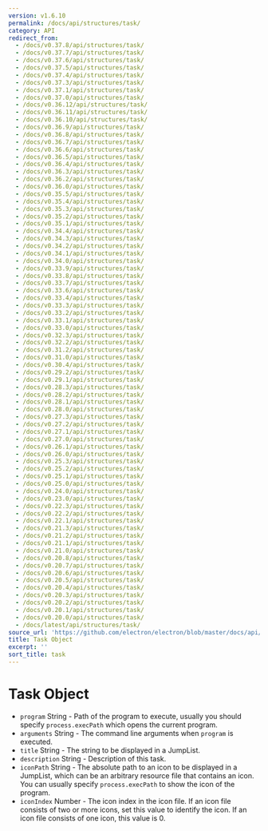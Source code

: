 ```yaml
---
version: v1.6.10
permalink: /docs/api/structures/task/
category: API
redirect_from:
  - /docs/v0.37.8/api/structures/task/
  - /docs/v0.37.7/api/structures/task/
  - /docs/v0.37.6/api/structures/task/
  - /docs/v0.37.5/api/structures/task/
  - /docs/v0.37.4/api/structures/task/
  - /docs/v0.37.3/api/structures/task/
  - /docs/v0.37.1/api/structures/task/
  - /docs/v0.37.0/api/structures/task/
  - /docs/v0.36.12/api/structures/task/
  - /docs/v0.36.11/api/structures/task/
  - /docs/v0.36.10/api/structures/task/
  - /docs/v0.36.9/api/structures/task/
  - /docs/v0.36.8/api/structures/task/
  - /docs/v0.36.7/api/structures/task/
  - /docs/v0.36.6/api/structures/task/
  - /docs/v0.36.5/api/structures/task/
  - /docs/v0.36.4/api/structures/task/
  - /docs/v0.36.3/api/structures/task/
  - /docs/v0.36.2/api/structures/task/
  - /docs/v0.36.0/api/structures/task/
  - /docs/v0.35.5/api/structures/task/
  - /docs/v0.35.4/api/structures/task/
  - /docs/v0.35.3/api/structures/task/
  - /docs/v0.35.2/api/structures/task/
  - /docs/v0.35.1/api/structures/task/
  - /docs/v0.34.4/api/structures/task/
  - /docs/v0.34.3/api/structures/task/
  - /docs/v0.34.2/api/structures/task/
  - /docs/v0.34.1/api/structures/task/
  - /docs/v0.34.0/api/structures/task/
  - /docs/v0.33.9/api/structures/task/
  - /docs/v0.33.8/api/structures/task/
  - /docs/v0.33.7/api/structures/task/
  - /docs/v0.33.6/api/structures/task/
  - /docs/v0.33.4/api/structures/task/
  - /docs/v0.33.3/api/structures/task/
  - /docs/v0.33.2/api/structures/task/
  - /docs/v0.33.1/api/structures/task/
  - /docs/v0.33.0/api/structures/task/
  - /docs/v0.32.3/api/structures/task/
  - /docs/v0.32.2/api/structures/task/
  - /docs/v0.31.2/api/structures/task/
  - /docs/v0.31.0/api/structures/task/
  - /docs/v0.30.4/api/structures/task/
  - /docs/v0.29.2/api/structures/task/
  - /docs/v0.29.1/api/structures/task/
  - /docs/v0.28.3/api/structures/task/
  - /docs/v0.28.2/api/structures/task/
  - /docs/v0.28.1/api/structures/task/
  - /docs/v0.28.0/api/structures/task/
  - /docs/v0.27.3/api/structures/task/
  - /docs/v0.27.2/api/structures/task/
  - /docs/v0.27.1/api/structures/task/
  - /docs/v0.27.0/api/structures/task/
  - /docs/v0.26.1/api/structures/task/
  - /docs/v0.26.0/api/structures/task/
  - /docs/v0.25.3/api/structures/task/
  - /docs/v0.25.2/api/structures/task/
  - /docs/v0.25.1/api/structures/task/
  - /docs/v0.25.0/api/structures/task/
  - /docs/v0.24.0/api/structures/task/
  - /docs/v0.23.0/api/structures/task/
  - /docs/v0.22.3/api/structures/task/
  - /docs/v0.22.2/api/structures/task/
  - /docs/v0.22.1/api/structures/task/
  - /docs/v0.21.3/api/structures/task/
  - /docs/v0.21.2/api/structures/task/
  - /docs/v0.21.1/api/structures/task/
  - /docs/v0.21.0/api/structures/task/
  - /docs/v0.20.8/api/structures/task/
  - /docs/v0.20.7/api/structures/task/
  - /docs/v0.20.6/api/structures/task/
  - /docs/v0.20.5/api/structures/task/
  - /docs/v0.20.4/api/structures/task/
  - /docs/v0.20.3/api/structures/task/
  - /docs/v0.20.2/api/structures/task/
  - /docs/v0.20.1/api/structures/task/
  - /docs/v0.20.0/api/structures/task/
  - /docs/latest/api/structures/task/
source_url: 'https://github.com/electron/electron/blob/master/docs/api/structures/task.md'
title: Task Object
excerpt: ''
sort_title: task
---
```




<!--


                                      ::::
                                    :o+//+o:
                                    +o    oo-
                                    :o+//oo/+o/
                                      -::-   -oo:
                                               /s/
                      -::::::::-                :s/  :::--
                  :+oo+////////+:        -:/+oo/ :s:-///++oo+:
                /o+:                -/+oo+/:-     +o-      -:+o:
               /s:              -:+o+/:           -o+         :s/
              -s/            -/oo/:                /s-         +s-
              -s/         -/oo/-                   -s/         /s-
               oo       :+o/-                       oo         oo
               -s/    :oo/                          /s-       /s-
                :s/ :oo:              -::-          /s-      /s:
                  -+o/               /ssss/         :s:    -+o-
                 :o+--               /ssss/         :s:   :o+-
                :s/  +o:              -::-          /s-   --
               -s/    :+o/-                         /s-
               oo       -+o+-                       oo
              -s/         -/oo/-                   -s/
             -+soo+:         -/oo/:                /s-      /oooo+-
             o+   :s:           -:+o+/:-          -o+      /s:  -oo
             oo:--/s:       ::      -:+oo+/:-     -/-      /s/--:o+
              :+++/-        :s:          -:/+ooo++//////++oo//+o+:
                             /s:                --::::::--
                              /s/              /s-
                               :oo:          :oo:
                                 /oo/-    -/oo/
                                   -/+oooo+/-





                   _______  _______  _______  _______  __
                  |       ||       ||       ||       ||  |
                  |  _____||_     _||   _   ||    _  ||  |
                  | |_____   |   |  |  | |  ||   |_| ||  |
                  |_____  |  |   |  |  |_|  ||    ___||__|
                   _____| |  |   |  |       ||   |     __
                  |_______|  |___|  |_______||___|    |__|


    This file is generated automatically, so it should not be edited.

    To make changes, head over to the electron/electron repository:

    https://github.com/electron/electron/blob/master/docs/api/structures/task.md

    Thanks!

-->
# Task Object

*   `program` String - Path of the program to execute, usually you should specify `process.execPath` which opens the current program.
*   `arguments` String - The command line arguments when `program` is executed.
*   `title` String - The string to be displayed in a JumpList.
*   `description` String - Description of this task.
*   `iconPath` String - The absolute path to an icon to be displayed in a JumpList, which can be an arbitrary resource file that contains an icon. You can usually specify `process.execPath` to show the icon of the program.
*   `iconIndex` Number - The icon index in the icon file. If an icon file consists of two or more icons, set this value to identify the icon. If an icon file consists of one icon, this value is 0.
